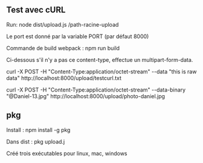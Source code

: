 
## Test avec cURL

Run: node dist/upload.js /path-racine-upload

Le port est donné par la variable PORT (par défaut 8000)

Commande de build webpack : npm run build

Ci-dessous s'il n'y a pas ce content-type, effectue un multipart-form-data.

curl -X POST -H "Content-Type:application/octet-stream" --data "this is raw data" http://localhost:8000/upload/testcurl.txt

curl -X POST -H "Content-Type:application/octet-stream" --data-binary "@Daniel-13.jpg" http://localhost:8000/upload/photo-daniel.jpg

## pkg
 Install : npm install -g pkg

 Dans dist : pkg upload.j

 Créé trois exécutables pour linux, mac, windows
 